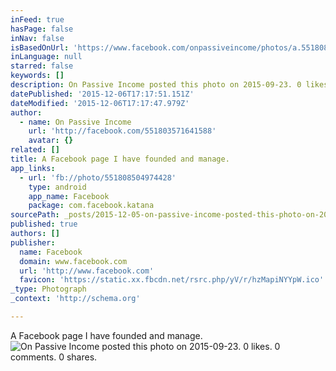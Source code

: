 ```yaml
---
inFeed: true
hasPage: false
inNav: false
isBasedOnUrl: 'https://www.facebook.com/onpassiveincome/photos/a.551808641641081.1073741827.551803571641588/551808504974428/?type=3'
inLanguage: null
starred: false
keywords: []
description: On Passive Income posted this photo on 2015-09-23. 0 likes. 0 comments. 0 shares.
datePublished: '2015-12-06T17:17:51.151Z'
dateModified: '2015-12-06T17:17:47.979Z'
author:
  - name: On Passive Income
    url: 'http://facebook.com/551803571641588'
    avatar: {}
related: []
title: A Facebook page I have founded and manage.
app_links:
  - url: 'fb://photo/551808504974428'
    type: android
    app_name: Facebook
    package: com.facebook.katana
sourcePath: _posts/2015-12-05-on-passive-income-posted-this-photo-on-2015-09-23-0-likes.md
published: true
authors: []
publisher:
  name: Facebook
  domain: www.facebook.com
  url: 'http://www.facebook.com'
  favicon: 'https://static.xx.fbcdn.net/rsrc.php/yV/r/hzMapiNYYpW.ico'
_type: Photograph
_context: 'http://schema.org'

---
```

A Facebook page I have founded and manage.
![On Passive Income posted this photo on 2015-09-23&period; 0 likes&period; 0 comments&period; 0 shares&period;](https://scontent.xx.fbcdn.net/hphotos-xpf1/t31.0-8/s720x720/11930796_551808504974428_24647143527719395_o.jpg)